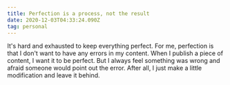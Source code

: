 ```yaml
---
title: Perfection is a process, not the result
date: 2020-12-03T04:33:24.090Z
tag: personal
---
```

It's hard and exhausted to keep everything perfect. For me, perfection is that I don't want to have any errors in my content. When I publish a piece of content, I want it to be perfect. But I always feel something was wrong and afraid someone would point out the error. After all, I just make a little modification and leave it behind.